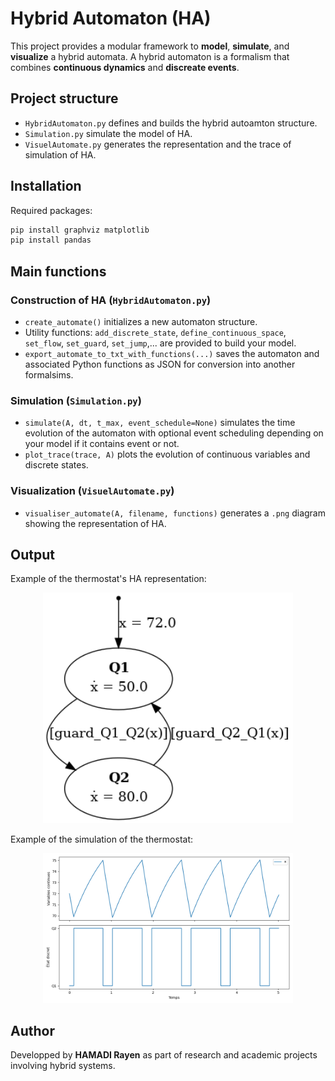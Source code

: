 # Hybrid Automaton (HA)

This project provides a modular framework to **model**, **simulate**, and **visualize** a hybrid automata. A hybrid automaton is a formalism that combines **continuous dynamics** and **discreate events**.

## Project structure
  -  `HybridAutomaton.py` defines and builds the hybrid autoamton structure.
  -  `Simulation.py` simulate the model of HA.
  -  `VisuelAutomate.py` generates the representation and the trace of simulation of HA.

## Installation 
Required packages:
```bash
pip install graphviz matplotlib
pip install pandas
```
## Main functions

### Construction of HA (`HybridAutomaton.py`)
  - `create_automate()`  initializes a new automaton structure.
  - Utility functions: `add_discrete_state`, `define_continuous_space`, `set_flow`, `set_guard`, `set_jump`,... are provided to build your model.
  - `export_automate_to_txt_with_functions(...)` saves the automaton and associated Python functions as JSON for conversion into another formalsims.

### Simulation (`Simulation.py`)
  - `simulate(A, dt, t_max, event_schedule=None)` simulates the time evolution of the automaton with optional event scheduling depending on your model if it contains event or not.
  - `plot_trace(trace, A)` plots the evolution of continuous variables and discrete states.

### Visualization (`VisuelAutomate.py`)
  - `visualiser_automate(A, filename, functions)` generates a `.png` diagram showing the representation of HA.

## Output 
Example of the thermostat's HA representation:
<p align="center">
  <img src="Thermostat_Results/automate_hysteresis.png" alt="Example of the thermostat's HA representation " width="400"/>
</p>

Example of the simulation of the thermostat:
<p align="center">
  <img src="Thermostat_Results/SimulationThermostat.png" alt="Example of the thermostat's HA simulation " width="400"/>
</p>



## Author 
Developped by **HAMADI Rayen** as part of research and academic projects involving hybrid systems.

